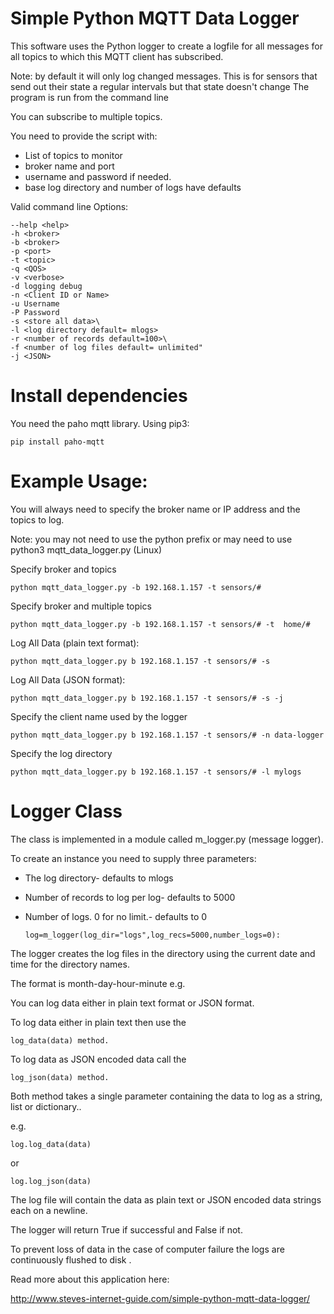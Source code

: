 # Simple Python MQTT Data Logger

This software uses the Python logger to create a logfile
for all messages for all topics to which this MQTT client
has subscribed.

Note: by default it will only log changed messages. This is for sensors 
that send out their state a regular intervals but that state doesn't change
The program is run from the command line

You can subscribe to multiple topics.


You need to provide the script with:

* List of topics to monitor
* broker name and port
* username and password if needed.
* base log directory and number of logs have defaults


Valid command line Options:

    --help <help>
    -h <broker> 
    -b <broker> 
    -p <port>
    -t <topic> 
    -q <QOS>
    -v <verbose>
    -d logging debug 
    -n <Client ID or Name>
    -u Username 
    -P Password
    -s <store all data>\
    -l <log directory default= mlogs> 
    -r <number of records default=100>\
    -f <number of log files default= unlimited"
    -j <JSON>	


# Install dependencies

You need the paho mqtt library. Using pip3:

	pip install paho-mqtt

# Example Usage:

You will always need to specify the broker name or IP address 
and the topics to log.

Note: you may not need to use the python prefix or may 
need to use python3 mqtt_data_logger.py (Linux)

Specify broker and topics 

    python mqtt_data_logger.py -b 192.168.1.157 -t sensors/#

Specify broker and multiple topics

    python mqtt_data_logger.py -b 192.168.1.157 -t sensors/# -t  home/#
	

Log All Data (plain text format):

    python mqtt_data_logger.py b 192.168.1.157 -t sensors/# -s 

Log All Data (JSON format):

    python mqtt_data_logger.py b 192.168.1.157 -t sensors/# -s -j

Specify the client name used by the logger

    python mqtt_data_logger.py b 192.168.1.157 -t sensors/# -n data-logger

Specify the log directory

    python mqtt_data_logger.py b 192.168.1.157 -t sensors/# -l mylogs
 
# Logger Class

The class is implemented in a module called m_logger.py (message logger).

To create an instance you need to supply three parameters:

* The log directory- defaults to mlogs
* Number of records to log per log- defaults to 5000
* Number of logs. 0 for no limit.- defaults to 0

      log=m_logger(log_dir="logs",log_recs=5000,number_logs=0):

The logger creates the log files in the directory using the current date and time for the directory names.

The format is month-day-hour-minute e.g.

You can log data either in plain text format or JSON format.

To log data either in plain text then use the

    log_data(data) method.

To log data as JSON encoded data call the

    log_json(data) method.

Both method takes a single parameter containing the data to log as a string, list or dictionary..

e.g.

	log.log_data(data) 

or

	log.log_json(data)

The log file will contain the data as plain text or  JSON encoded data strings each on a newline.

The logger will return True if successful and False if not.

To prevent loss of data in the case of computer failure the logs are continuously flushed to disk .
 
Read more about this application here:
 
http://www.steves-internet-guide.com/simple-python-mqtt-data-logger/
